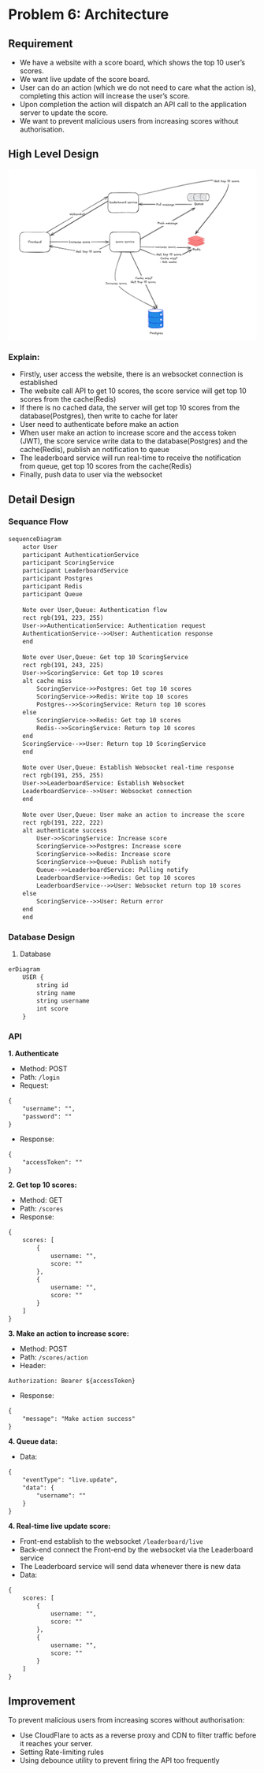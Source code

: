 # Problem 6: Architecture

## Requirement
- We have a website with a score board, which shows the top 10 user’s scores.
- We want live update of the score board.
- User can do an action (which we do not need to care what the action is), completing this action will increase the user’s score.
- Upon completion the action will dispatch an API call to the application server to update the score.
- We want to prevent malicious users from increasing scores without authorisation.

## High Level Design

<img src="./architecture/high-level.png" style="max-width: 100%;">

### Explain:
- Firstly, user access the website, there is an websocket connection is established
- The website call API to get 10 scores, the score service will get top 10 scores from the cache(Redis)
- If there is no cached data, the server will get top 10 scores from the database(Postgres), then write to cache for later
- User need to authenticate before make an action
- When user make an action to increase score and the access token (JWT), the score service write data to the database(Postgres) and the cache(Redis), publish an notification to queue
- The leaderboard service will run real-time to receive the notification from queue, get top 10 scores from the cache(Redis)
- Finally, push data to user via the websocket

## Detail Design

### Sequance Flow
```mermaid
sequenceDiagram
    actor User
    participant AuthenticationService
    participant ScoringService
    participant LeaderboardService
    participant Postgres
    participant Redis
    participant Queue

    Note over User,Queue: Authentication flow
    rect rgb(191, 223, 255)
    User->>AuthenticationService: Authentication request
    AuthenticationService-->>User: Authentication response
    end

    Note over User,Queue: Get top 10 ScoringService
    rect rgb(191, 243, 225)
    User->>ScoringService: Get top 10 scores
    alt cache miss
        ScoringService->>Postgres: Get top 10 scores
        ScoringService->>Redis: Write top 10 scores
        Postgres-->>ScoringService: Return top 10 scores
    else
        ScoringService->>Redis: Get top 10 scores
        Redis-->>ScoringService: Return top 10 scores
    end
    ScoringService-->>User: Return top 10 ScoringService
    end

    Note over User,Queue: Establish Websocket real-time response
    rect rgb(191, 255, 255)
    User->>LeaderboardService: Establish Websocket
    LeaderboardService-->>User: Websocket connection
    end

    Note over User,Queue: User make an action to increase the score
    rect rgb(191, 222, 222)
    alt authenticate success
        User->>ScoringService: Increase score
        ScoringService->>Postgres: Increase score
        ScoringService->>Redis: Increase score
        ScoringService->>Queue: Publish notify
        Queue-->>LeaderboardService: Pulling notify
        LeaderboardService->>Redis: Get top 10 scores
        LeaderboardService-->>User: Websocket return top 10 scores
    else
        ScoringService-->>User: Return error
    end
    end
```

### Database Design
1. Database
```mermaid
erDiagram
    USER {
        string id
        string name
        string username
        int score
    }
```

### API
<b>1. Authenticate</b>
- Method: POST
- Path: `/login`
- Request:
```
{
    "username": "",
    "password": ""
}
```
- Response:
```
{
    "accessToken": ""
}
```

<b>2. Get top 10 scores:</b>
- Method: GET
- Path: `/scores`
- Response:
```
{
    scores: [
        {
            username: "",
            score: ""
        },
        {
            username: "",
            score: ""
        }
    ]
}
```

<b>3. Make an action to increase score:</b>
- Method: POST
- Path: `/scores/action`
- Header:
```
Authorization: Bearer ${accessToken}
```
- Response:
```
{
    "message": "Make action success"
}
```

<b>4. Queue data:</b>
- Data:
```
{
    "eventType": "live.update",
    "data": {
        "username": ""
    }
}
```

<b>4. Real-time live update score:</b>
- Front-end establish to the websocket `/leaderboard/live`
- Back-end connect the Front-end by the websocket via the Leaderboard service
- The Leaderboard service will send data whenever there is new data
- Data:
```
{
    scores: [
        {
            username: "",
            score: ""
        },
        {
            username: "",
            score: ""
        }
    ]
}
```

## Improvement
To prevent malicious users from increasing scores without authorisation:
- Use CloudFlare to acts as a reverse proxy and CDN to filter traffic before it reaches your server.
- Setting Rate-limiting rules
- Using debounce utility to prevent firing the API too frequently